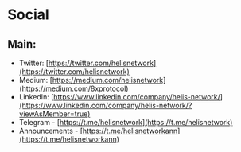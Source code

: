 # Social

## Main:

* Twitter: [https://twitter.com/helisnetwork](https://twitter.com/helisnetwork)
* Medium: [https://medium.com/helisnetwork](https://medium.com/8xprotocol)
* LinkedIn: [https://www.linkedin.com/company/helis-network/](https://www.linkedin.com/company/helis-network/?viewAsMember=true)
* Telegram - [https://t.me/helisnetwork](https://t.me/helisnetwork)
* Announcements - [https://t.me/helisnetworkann](https://t.me/helisnetworkann)





